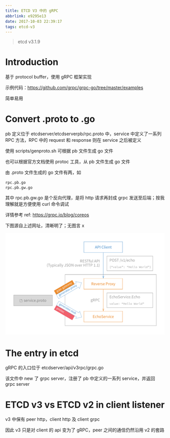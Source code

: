 ```yaml
---
title: ETCD V3 中的 gRPC
abbrlink: e9295e13
date: 2017-10-03 22:39:17
tags: etcd-v3
---
```


> etcd v3.1.9

# Introduction

基于 protocol buffer，使用 gRPC 框架实现

示例代码：https://github.com/grpc/grpc-go/tree/master/examples

简单易用

# Convert .proto to .go

pb 定义位于 etcdserver/etcdserverpb/rpc.proto 中，service 中定义了一系列 RPC 方法，RPC 中的 request 和 response 则在 service 之后被定义

使用 scripts/genproto.sh 可根据 pb 文件生成 go 文件

也可以根据官方文档使用 protoc 工具，从 pb 文件生成 go 文件

由 .proto 文件生成的 go 文件有两，如

```
rpc.pb.go
rpc.pb.gw.go
```

其中 rpc.pb.gw.go 是个反向代理，是将 http 请求再封成 grpc 发送至后端；按我理解就是方便使用 curl 命令调试

详情参考 ref: https://grpc.io/blog/coreos

下图源自上述网址，清晰明了；无图言 x

![grpc-rest-gateway](./uploads/grpc-rest-gateway.png)

# The entry in etcd

gRPC 的入口位于 etcdserver/api/v3rpc/grpc.go

该文件中 new 了 grpc server，注册了 pb 中定义的一系列 service，并返回 grpc server

# ETCD v3 vs ETCD v2 in client listener

v3 中保有 peer http，client http 及 client grpc

因此 v3 只是对 client 的 api 变为了 gRPC，peer 之间的通信仍然沿用 v2 的套路

